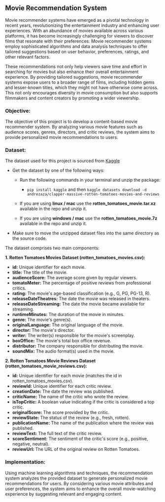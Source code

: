 ## Movie Recommendation System

Movie recommender systems have emerged as a pivotal technology in recent years, revolutionizing the entertainment industry and enhancing user experiences. With an abundance of movies available across various platforms, it has become increasingly challenging for viewers to discover films that resonate with their preferences. Movie recommender systems employ sophisticated algorithms and data analysis techniques to offer tailored suggestions based on user behavior, preferences, ratings, and other relevant factors.

These recommendations not only help viewers save time and effort in searching for movies but also enhance their overall entertainment experience. By providing tailored suggestions, movie recommender systems expose users to a broader range of films, including hidden gems and lesser-known titles, which they might not have otherwise come across. This not only encourages diversity in movie consumption but also supports filmmakers and content creators by promoting a wider viewership.

### Objective:

The objective of this project is to develop a content-based movie recommender system. By analyzing various movie features such as audience scores, genres, directors, and critic reviews, the system aims to provide personalized movie recommendations to users.

### Dataset:

The dataset used for this project is sourced from [Kaggle](https://www.kaggle.com/datasets/andrezaza/clapper-massive-rotten-tomatoes-movies-and-reviews/data)

- Get the dataset by one of the following ways:
  - Run the following commands in your terminal and unzip the package:
    - ```pip install kaggle``` and then ```kaggle datasets download -d andrezaza/clapper-massive-rotten-tomatoes-movies-and-reviews```

  - If you are using **linux / mac** use the **rotten_tomatoes_movie.tar.xz** available in the repo and unzip it.

  - If you are using **windows / mac** use the **rotten_tomatoes_movie.7z** available in the repo and unzip it.
  
- Make sure to move the unzipped dataset files into the same directory as the source code.

The dataset comprises two main components:

**1. Rotten Tomatoes Movies Dataset (rotten_tomatoes_movies.csv):**
   - **id:** Unique identifier for each movie.
   - **title:** The title of the movie.
   - **audienceScore:** The average score given by regular viewers.
   - **tomatoMeter:** The percentage of positive reviews from professional critics.
   - **rating:** The movie's age-based classification (e.g., G, PG, PG-13, R).
   - **releaseDateTheatres:** The date the movie was released in theaters.
   - **releaseDateStreaming:** The date the movie became available for streaming.
   - **runtimeMinutes:** The duration of the movie in minutes.
   - **genre:** The movie's genre(s).
   - **originalLanguage:** The original language of the movie.
   - **director:** The movie's director.
   - **writer:** The writer(s) responsible for the movie's screenplay.
   - **boxOffice:** The movie's total box office revenue.
   - **distributor:** The company responsible for distributing the movie.
   - **soundMix:** The audio format(s) used in the movie.


**2. Rotten Tomatoes Movie Reviews Dataset (rotten_tomatoes_movie_reviews.csv):**
   - **id:** Unique identifier for each movie (matches the id in rotten_tomatoes_movies.csv).
   - **reviewId:** Unique identifier for each critic review.
   - **creationDate:** The date the review was published.
   - **criticName:** The name of the critic who wrote the review.
   - **isTopCritic:** A boolean value indicating if the critic is considered a top critic.
   - **originalScore:** The score provided by the critic.
   - **reviewState:** The status of the review (e.g., fresh, rotten).
   - **publicationName:** The name of the publication where the review was published.
   - **reviewText:** The full text of the critic review.
   - **scoreSentiment:** The sentiment of the critic's score (e.g., positive, negative, neutral).
   - **reviewUrl:** The URL of the original review on Rotten Tomatoes.

### Implementation:

Using machine learning algorithms and techniques, the recommendation system analyzes the provided dataset to generate personalized movie recommendations for users. By considering various movie attributes and user preferences, the system aims to enhance the overall movie-watching experience by suggesting relevant and engaging content.

